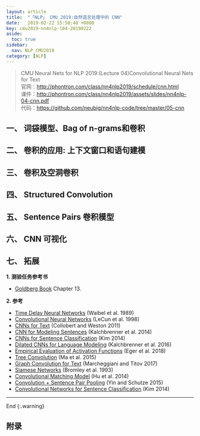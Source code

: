 ```yaml
---
layout: article
title:  "「NLP」 CMU 2019:自然语言处理中的 CNN"
date:   2019-02-22 15:50:40 +0800
key: cmu2019-nn4nlp-l04-20190222
aside:
  toc: true
sidebar:
  nav: NLP_CMU2019
category: [NLP]
---
```


>CMU Neural Nets for NLP 2019:(Lecture 04)Convolutional Neural Nets for Text   
官网：<http://phontron.com/class/nn4nlp2019/schedule/cnn.html>  
课件：<http://phontron.com/class/nn4nlp2019/assets/slides/nn4nlp-04-cnn.pdf>  
代码：<https://github.com/neubig/nn4nlp-code/tree/master/05-cnn>  



## 一、 词袋模型、Bag of n-grams和卷积
## 二、 卷积的应用: 上下文窗口和语句建模
## 三、 卷积及空洞卷积
## 四、 Structured Convolution
## 五、 Sentence Pairs 卷积模型
## 六、 CNN 可视化
## 七、 拓展

**1. 测验任务参考书**   
- [Goldberg Book](http://www.morganclaypool.com/doi/abs/10.2200/S00762ED1V01Y201703HLT037) Chapter 13.  

**2. 参考**  
  - [Time Delay Neural Networks](http://www.cs.toronto.edu/~fritz/absps/waibelTDNN.pdf) (Waibel et al. 1989)
  - [Convolutional Neural Networks](http://www.cs.nyu.edu/~yann/2008f-G22-2565-001/diglib/lecun-98.pdf) (LeCun et al. 1998)
  - [CNNs for Text](https://arxiv.org/pdf/1103.0398.pdf) (Collobert and Weston 2011)
  - [CNN for Modeling Sentences](http://aclweb.org/anthology/P/P14/P14-1062.pdf) (Kalchbrenner et al. 2014)
  - [CNNs for Sentence Classification](http://aclweb.org/anthology/D/D14/D14-1181.pdf) (Kim 2014)
  - [Dilated CNNs for Language Modeling](https://arxiv.org/abs/1610.10099) (Kalchbrenner et al. 2016)
  - [Empirical Evaluation of Activation Functions](http://aclweb.org/anthology/D18-1472) (Eger et al. 2018)
  - [Tree Convolution](http://aclweb.org/anthology/P/P15/P15-2029.pdf) (Ma et al. 2015)
  - [Graph Convolution for Text](http://aclweb.org/anthology/D/D17/D17-1159.pdf) (Marcheggiani and Titov 2017)
  - [Siamese Networks](https://papers.nips.cc/paper/769-signature-verification-using-a-siamese-time-delay-neural-network.pdf) (Bromley et al. 1993)
  - [Convolutional Matching Model](https://papers.nips.cc/paper/5550-convolutional-neural-network-architectures-for-matching-natural-language-sentences.pdf) (Hu et al. 2014)
  - [Convolution + Sentence Pair Pooling](http://aclweb.org/anthology/N15-1091) (Yin and Schutze 2015)
  - [Convolutional Networks for Sentence Classification](https://www.aclweb.org/anthology/D14-1181) (Kim 2014)

-------------------  
 End
{:.warning}  


## 附录
